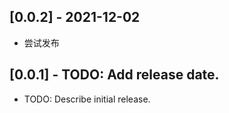 ## [0.0.2] - 2021-12-02

* 尝试发布

## [0.0.1] - TODO: Add release date.

* TODO: Describe initial release.
